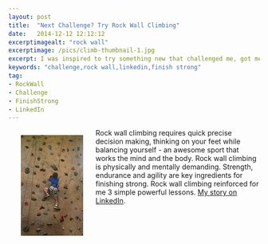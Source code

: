 ```yaml
---
layout: post
title:  "Next Challenge? Try Rock Wall Climbing"
date:   2014-12-12 12:12:12
excerptimagealt: "rock wall"
excerptimage: /pics/climb-thumbnail-1.jpg
excerpt: I was inspired to try something new that challenged me, got me thinking and brought out the best in me. Rock wall climbing reinforced for me 3 simple powerful lessons. I shared my story on LinkedIn!
keywords: "challenge,rock wall,linkedin,finish strong"
tag: 
- RockWall
- Challenge 
- FinishStrong
- LinkedIn
---
```

<img src="/pics/climb-thumbnail-2.jpg" align="left" hspace="25" vspace="13" alt="rock wall"/>Rock wall climbing requires quick precise 
decision making, thinking on your feet while balancing yourself - an awesome sport that works the mind and the body. Rock wall climbing is 
physically and mentally demanding. Strength, endurance and agility are key ingredients for finishing strong. Rock wall climbing reinforced 
for me 3 simple powerful lessons. [My story on LinkedIn](http://t.co/ExzJ4x0RO8).
<p style="clear:both"/>

